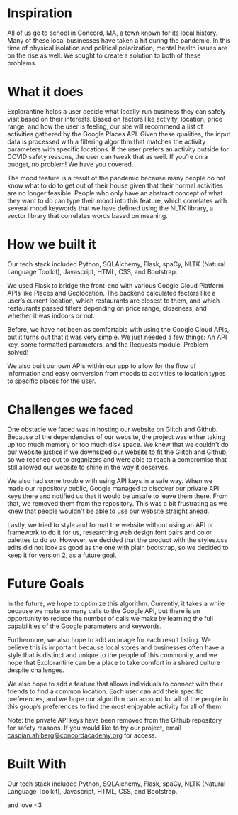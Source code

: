 # Inspiration
All of us go to school in Concord, MA, a town known for its local history. Many of these local businesses have taken a hit during the pandemic. In this time of physical isolation and political polarization, mental health issues are on the rise as well. We sought to create a solution to both of these problems.

# What it does
Explorantine helps a user decide what locally-run business they can safely visit based on their interests. Based on factors like activity, location, price range, and how the user is feeling, our site will recommend a list of activities gathered by the Google Places API. Given these qualities, the input data is processed with a filtering algorithm that matches the activity parameters with specific locations. If the user prefers an activity outside for COVID safety reasons, the user can tweak that as well. If you’re on a budget, no problem! We have you covered.

The mood feature is a result of the pandemic because many people do not know what to do to get out of their house given that their normal activities are no longer feasible. People who only have an abstract concept of what they want to do can type their mood into this feature, which correlates with several mood keywords that we have defined using the NLTK library, a vector library that correlates words based on meaning.

# How we built it
Our tech stack included Python, SQLAlchemy, Flask, spaCy, NLTK (Natural Language Toolkit), Javascript, HTML, CSS, and Bootstrap.

We used Flask to bridge the front-end with various Google Cloud Platform APIs like Places and Geolocation. The backend calculated factors like a user’s current location, which restaurants are closest to them, and which restaurants passed filters depending on price range, closeness, and whether it was indoors or not.

Before, we have not been as comfortable with using the Google Cloud APIs, but it turns out that it was very simple. We just needed a few things: An API key, some formatted parameters, and the Requests module. Problem solved!

We also built our own APIs within our app to allow for the flow of information and easy conversion from moods to activities to location types to specific places for the user.

# Challenges we faced
One obstacle we faced was in hosting our website on Glitch and Github. Because of the dependencies of our website, the project was either taking up too much memory or too much disk space. We knew that we couldn't do our website justice if we downsized our website to fit the Glitch and Github, so we reached out to organizers and were able to reach a compromise that still allowed our website to shine in the way it deserves.

We also had some trouble with using API keys in a safe way. When we made our repository public, Google managed to discover our private API keys there and notified us that it would be unsafe to leave them there. From that, we removed them from the repository. This was a bit frustrating as we knew that people wouldn't be able to use our website straight ahead.

Lastly, we tried to style and format the website without using an API or framework to do it for us, researching web design font pairs and color palettes to do so. However, we decided that the product with the styles.css edits did not look as good as the one with plain bootstrap, so we decided to keep it for version 2, as a future goal.

# Future Goals
In the future, we hope to optimize this algorithm. Currently, it takes a while because we make so many calls to the Google API, but there is an opportunity to reduce the number of calls we make by learning the full capabilities of the Google parameters and keywords.

Furthermore, we also hope to add an image for each result listing. We believe this is important because local stores and businesses often have a style that is distinct and unique to the people of this community, and we hope that Explorantine can be a place to take comfort in a shared culture despite challenges.

We also hope to add a feature that allows individuals to connect with their friends to find a common location. Each user can add their specific preferences, and we hope our algorithm can account for all of the people in this group’s preferences to find the most enjoyable activity for all of them.

Note: the private API keys have been removed from the Github repository for safety reasons. If you would like to try our project, email caspian.ahlberg@concordacademy.org for access.

# Built With
Our tech stack included Python, SQLAlchemy, Flask, spaCy, NLTK (Natural Language Toolkit), Javascript, HTML, CSS, and Bootstrap.

and love <3

